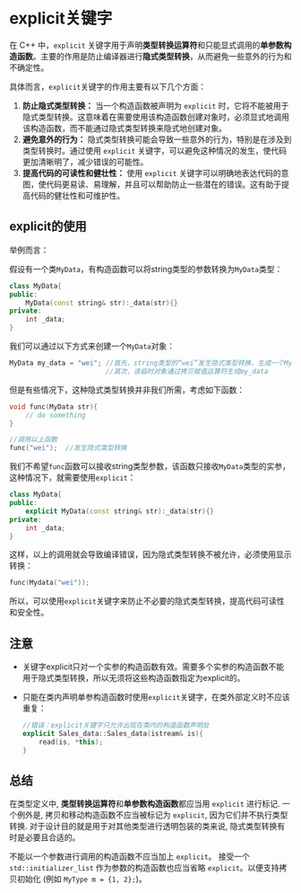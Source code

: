 # explicit关键字

在 C++ 中，`explicit` 关键字用于声明**类型转换运算符**和只能显式调用的**单参数构造函数**。主要的作用是防止编译器进行**隐式类型转换**，从而避免一些意外的行为和不确定性。

具体而言，`explicit`关键字的作用主要有以下几个方面：

1. **防止隐式类型转换：** 当一个构造函数被声明为 `explicit` 时，它将不能被用于隐式类型转换。这意味着在需要使用该构造函数创建对象时，必须显式地调用该构造函数，而不能通过隐式类型转换来隐式地创建对象。
2. **避免意外的行为：** 隐式类型转换可能会导致一些意外的行为，特别是在涉及到类型转换时。通过使用 `explicit` 关键字，可以避免这种情况的发生，使代码更加清晰明了，减少错误的可能性。
3. **提高代码的可读性和健壮性：** 使用 `explicit` 关键字可以明确地表达代码的意图，使代码更易读、易理解，并且可以帮助防止一些潜在的错误。这有助于提高代码的健壮性和可维护性。

## explicit的使用

举例而言：

假设有一个类`MyData`，有构造函数可以将string类型的参数转换为`MyData`类型：

```c++
class MyData{
public:
    MyData(const string& str):_data(str){}
private:
    int _data;
}
```

我们可以通过以下方式来创建一个`MyData`对象：

```c++
MyData my_data = "wei"; //首先，string类型的“wei”发生隐式类型转换，生成一个MyData类型的临时对象；
                        //其次，该临时对象通过拷贝赋值运算符生成my_data
```

但是有些情况下，这种隐式类型转换并非我们所需，考虑如下函数：

```c++
void func(MyData str){
    // do something
}

//调用以上函数
func("wei");  //发生隐式类型转换
```

我们不希望`func`函数可以接收string类型参数，该函数只接收`MyData`类型的实参，这种情况下，就需要使用`explicit`：

```c++
class MyData{
public:
    explicit MyData(const string& str):_data(str){}
private:
    int _data;
}
```

这样，以上的调用就会导致编译错误，因为隐式类型转换不被允许，必须使用显示转换：

```c++
func(Mydata("wei"));
```

所以，可以使用`explicit`关键字来防止不必要的隐式类型转换，提高代码可读性和安全性。

## 注意

- 关键字explicit只对一个实参的构造函数有效。需要多个实参的构造函数不能用于隐式类型转换，所以无须将这些构造函数指定为explicit的。    

- 只能在类内声明单参构造函数时使用`explicit`关键字，在类外部定义时不应该重复：

  ```c++
  //错误：explicit关键字只允许出现在类内的构造函数声明处
  explicit Sales_data::Sales_data(istream& is){
      read(is, *this);
  }
  ```



## 总结

在类型定义中, **类型转换运算符**和**单参数构造函数**都应当用 `explicit` 进行标记. 一个例外是, 拷贝和移动构造函数不应当被标记为 `explicit`, 因为它们并不执行类型转换. 对于设计目的就是用于对其他类型进行透明包装的类来说, 隐式类型转换有时是必要且合适的。

不能以一个参数进行调用的构造函数不应当加上 `explicit`。 接受一个 `std::initializer_list` 作为参数的构造函数也应当省略 `explicit`。以便支持拷贝初始化 (例如 `MyType m = {1, 2};`)。


